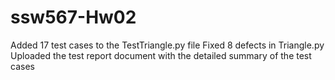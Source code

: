 # ssw567-Hw02
Added 17 test cases to the TestTriangle.py file
Fixed 8 defects in Triangle.py
Uploaded the test report document with the detailed summary of the test cases
